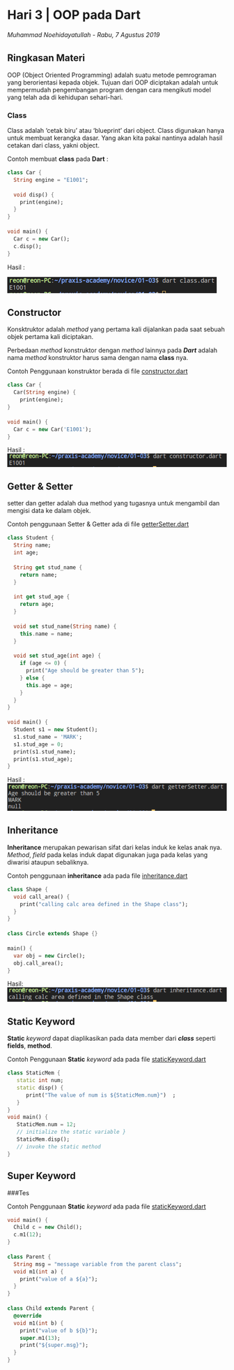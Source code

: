 # Hari 3 | OOP pada Dart

###### Muhammad Noehidayatullah - Rabu, 7 Agustus 2019

## Ringkasan Materi

OOP (Object Oriented Programming) adalah suatu metode pemrograman yang berorientasi kepada objek. Tujuan dari OOP diciptakan adalah untuk mempermudah pengembangan program dengan cara mengikuti model yang telah ada di kehidupan sehari-hari.

### Class

Class adalah ‘cetak biru’ atau ‘blueprint’ dari object. Class digunakan hanya untuk membuat kerangka dasar. Yang akan kita pakai nantinya adalah hasil cetakan dari class, yakni object.

Contoh membuat **class** pada **Dart** :

```dart
class Car {
  String engine = "E1001";

  void disp() {
    print(engine);
  }
}

void main() {
  Car c = new Car();
  c.disp();
}
```

Hasil :

<img src="img/class.png" />

## Constructor

Konsktruktor adalah _method_ yang pertama kali dijalankan pada saat sebuah objek pertama kali diciptakan.

Perbedaan _method_ konstruktor dengan _method_ lainnya pada **_Dart_** adalah nama _method_ konstruktor harus sama dengan nama **class** nya.

Contoh Penggunaan konstruktor berada di file <a href="constructor.dart" target="blank">constructor.dart</a>

```dart
class Car {
  Car(String engine) {
    print(engine);
}

void main() {
  Car c = new Car('E1001');
}

```

Hasil :
<img src="img/cons1.png" />

## Getter & Setter

setter dan getter adalah dua method yang tugasnya untuk mengambil dan mengisi data ke dalam objek.

Contoh penggunaan Setter & Getter ada di file <a href="getterSetter.dart">getterSetter.dart</a>

```dart
class Student {
  String name;
  int age;

  String get stud_name {
    return name;
  }

  int get stud_age {
    return age;
  }

  void set stud_name(String name) {
    this.name = name;
  }

  void set stud_age(int age) {
    if (age <= 0) {
      print("Age should be greater than 5");
    } else {
      this.age = age;
    }
  }
}

void main() {
  Student s1 = new Student();
  s1.stud_name = 'MARK';
  s1.stud_age = 0;
  print(s1.stud_name);
  print(s1.stud_age);
}

```

Hasil :
<img src="img/getset.png" />

## Inheritance

**Inheritance** merupakan pewarisan sifat dari kelas induk ke kelas anak nya. _Method_, _field_ pada kelas induk dapat digunakan juga pada kelas yang diwarisi ataupun sebaliknya.

Contoh penggunaan **inheritance** ada pada file <a href="inheritance.dart" >inheritance.dart</a>

```dart
class Shape {
  void call_area() {
    print("calling calc area defined in the Shape class");
  }
}

class Circle extends Shape {}

main() {
  var obj = new Circle();
  obj.call_area();
}

```

Hasil:
<img src="img/inherit.png">

## Static Keyword

**Static** _keyword_ dapat diaplikasikan pada data member dari **_class_** seperti **fields**, **method**.

Contoh Penggunaan **Static** _keyword_ ada pada file <a href="staticKeyword.dart">staticKeyword.dart</a>

```dart
class StaticMem {
   static int num;
   static disp() {
      print("The value of num is ${StaticMem.num}")  ;
   }
}
void main() {
   StaticMem.num = 12;
   // initialize the static variable }
   StaticMem.disp();
   // invoke the static method
}
```

## Super Keyword

###Tes

Contoh Penggunaan **Static** _keyword_ ada pada file <a href="staticKeyword.dart">staticKeyword.dart</a>

```dart
void main() {
  Child c = new Child();
  c.m1(12);
}

class Parent {
  String msg = "message variable from the parent class";
  void m1(int a) {
    print("value of a ${a}");
  }
}

class Child extends Parent {
  @override
  void m1(int b) {
    print("value of b ${b}");
    super.m1(13);
    print("${super.msg}");
  }
}

```
